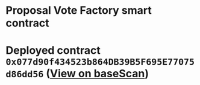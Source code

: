 # Proposal Vote Factory smart contract

# Deployed contract `0x077d90f434523b864DB39B5F695E77075d86dd56` ([View on baseScan](https://sepolia.basescan.org/address/0x077d90f434523b864DB39B5F695E77075d86dd56))